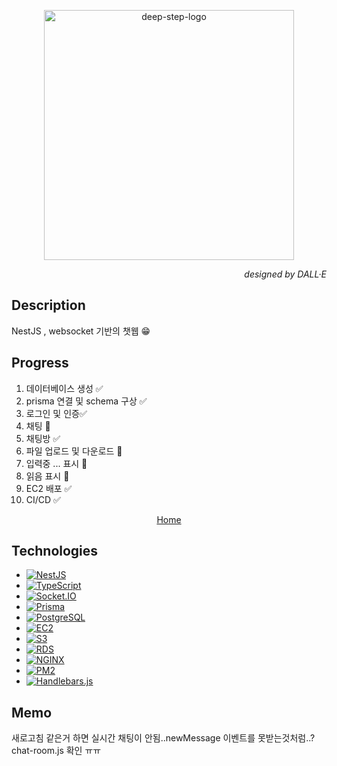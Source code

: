 <p align="center">
 <picture >
  <source media="(prefers-color-scheme: dark)" srcset="https://da9ck3uz4lf5y.cloudfront.net/assets/logos/deep-step-dark-logo.png">
  <source media="(prefers-color-scheme: light)" srcset="https://da9ck3uz4lf5y.cloudfront.net/assets/logos/deep-step-light-logo.png">
  <img alt="deep-step-logo" src="https://da9ck3uz4lf5y.cloudfront.net/assets/logos/deep-step-light-logo.png" width="400">
 </picture>
</p>

_<p align="right">designed by DALL·E</p>_

## Description
 
NestJS , websocket 기반의 챗웹 😁


## Progress
  
1. 데이터베이스 생성 ✅
2. prisma 연결 및 schema 구상 ✅
3. 로그인 및 인증✅
4. 채팅 🔲
5. 채팅방 ✅
6. 파일 업로드 및 다운로드 🔲
7. 입력중 ... 표시 🔲
8. 읽음 표시 🔲
9. EC2 배포 ✅
10. CI/CD ✅

 
<p align="center"> 
  <a href="https://deep-step.com" target="_blank" >Home</a> 
</p> 



## Technologies

- [![NestJS](https://img.shields.io/badge/NestJS-%23E0234E.svg?style=for_the_badge&logo=NestJS&logoColor=white)](https://docs.nestjs.com/)
- [![TypeScript](https://img.shields.io/badge/TypeScript-%23007ACC.svg?style=for_the_badge&logo=TypeScript&logoColor=white)](https://socket.io/)
- [![Socket.IO](https://img.shields.io/badge/Socket.IO-%23010101.svg?style=for_the_badge&logo=Socket.IO&logoColor=white)](https://www.typescriptlang.org/docs/)
- [![Prisma](https://img.shields.io/badge/Prisma-%232D3748.svg?style=for_the_badge&logo=Prisma&logoColor=white)](https://www.prisma.io/docs/)
- [![PostgreSQL](https://img.shields.io/badge/PostgreSQL-%23316192.svg?style=for_the_badge&logo=PostgreSQL&logoColor=white)](https://www.postgresql.org/docs/)
- [![EC2](https://img.shields.io/badge/EC2-%23FF9900.svg?style=for_the_badge&logo=amazonec2&logoColor=white)](https://docs.aws.amazon.com/ec2/)
- [![S3](https://img.shields.io/badge/S3-%23569A31.svg?style=for_the_badge&logo=amazons3&logoColor=white)](https://docs.aws.amazon.com/s3/)
- [![RDS](https://img.shields.io/badge/RDS-%23527FFF.svg?style=for_the_badge&logo=amazonrds&logoColor=white)](https://docs.aws.amazon.com/rds/)
- [![NGINX](https://img.shields.io/badge/NGINX-%23009639.svg?style=for_the_badge&logo=nginx&logoColor=white)](https://nginx.org/en/docs/)
- [![PM2](https://img.shields.io/badge/PM2-%232B037A.svg?style=for_the_badge&logo=pm2&logoColor=white)](https://pm2.keymetrics.io/docs/usage/quick-start/)
- [![Handlebars.js](https://img.shields.io/badge/Handlebars-%23000000.svg?style=for_the_badge&logo=Handlebars.js&logoColor=white)](https://handlebarsjs.com/)


## Memo
새로고침 같은거 하면 실시간 채팅이 안됨..newMessage 이벤트를 못받는것처럼..?
chat-room.js 확인 ㅠㅠ